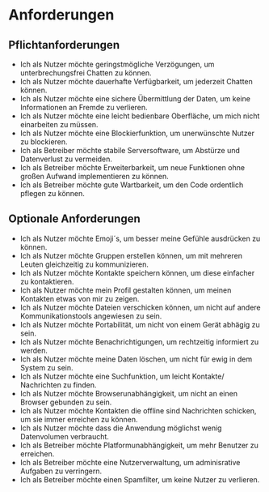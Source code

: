 # Anforderungen

## Pflichtanforderungen

  * Ich als Nutzer möchte geringstmögliche Verzögungen, um unterbrechungsfrei Chatten zu können.
  * Ich als Nutzer möchte dauerhafte Verfügbarkeit, um jederzeit Chatten können.
  * Ich als Nutzer möchte eine sichere Übermittlung der Daten, um keine Informationen an Fremde zu verlieren.
  * Ich als Nutzer möchte eine leicht bedienbare Oberfläche, um mich nicht einarbeiten zu müssen.
  * Ich als Nutzer möchte eine Blockierfunktion, um unerwünschte Nutzer zu blockieren.
  * Ich als Betreiber möchte stabile Serversoftware, um Abstürze und Datenverlust zu vermeiden.
  * Ich als Betreiber möchte Erweiterbarkeit, um neue Funktionen ohne großen Aufwand implementieren zu können.
  * Ich als Betreiber möchte gute Wartbarkeit, um den Code ordentlich pflegen zu können.

## Optionale Anforderungen

  * Ich als Nutzer möchte Emoji´s, um besser meine Gefühle ausdrücken zu können.
  * Ich als Nutzer möchte Gruppen erstellen können, um mit mehreren Leuten gleichzeitig zu kommunizieren.
  * Ich als Nutzer möchte Kontakte speichern können, um diese einfacher zu kontaktieren.
  * Ich als Nutzer möchte mein Profil gestalten können, um meinen Kontakten etwas von mir zu zeigen.
  * Ich als Nutzer möchte Dateien verschicken können, um nicht auf andere Kommunikationstools angewiesen zu sein.
  * Ich als Nutzer möchte Portabilität, um nicht von einem Gerät abhägig zu sein.
  * Ich als Nutzer möchte Benachrichtigungen, um rechtzeitig informiert zu werden.
  * Ich als Nutzer möchte meine Daten löschen, um nicht für ewig in dem System zu sein.
  * Ich als Nutzer möchte eine Suchfunktion, um leicht Kontakte/ Nachrichten zu finden.
  * Ich als Nutzer möchte Browserunabhängigkeit, um nicht an einen Browser gebunden zu sein.
  * Ich als Nutzer möchte Kontakten die offline sind Nachrichten schicken, um sie immer erreichen zu können.
  * Ich als Nutzer möchte dass die Anwendung möglichst wenig Datenvolumen verbraucht.
  * Ich als Betreiber möchte Platformunabhängigkeit, um mehr Benutzer zu erreichen.
  * Ich als Betreiber möchte eine Nutzerverwaltung, um adminisrative Aufgaben zu verringern.
  * Ich als Betreiber möchte einen Spamfilter, um keine Nutzer zu verlieren.
 
